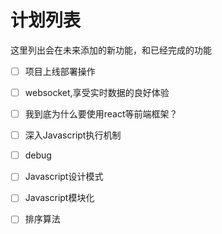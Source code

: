 # 计划列表
这里列出会在未来添加的新功能，和已经完成的功能

- [ ] 项目上线部署操作
- [ ] websocket,享受实时数据的良好体验
- [ ] 我到底为什么要使用react等前端框架？
- [ ] 深入Javascript执行机制
- [ ] debug
- [ ] Javascript设计模式
- [ ] Javascript模块化
- [ ] 排序算法

